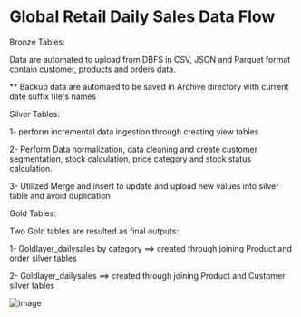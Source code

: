 # Global Retail Daily Sales Data Flow


Bronze Tables:

Data are automated to upload from DBFS in CSV, JSON and Parquet format contain customer, products and orders data.

** Backup data are automaed to be saved in Archive directory with current date suffix file's names


Silver Tables:

1- perform incremental data ingestion through creating view tables

2- Perform Data normalization, data cleaning and create customer segmentation, stock calculation, price category and stock status calculation.

3- Utilized Merge and insert to update and upload new values into silver table and avoid duplication


Gold Tables:

Two Gold tables are resulted as final outputs:

1- Goldlayer_dailysales by category ==> created through joining Product and order silver tables

2- Goldlayer_dailysales ==> created through joining Product and Customer silver tables




![image](https://github.com/user-attachments/assets/bf2a55e4-f35b-4a6e-888b-d160cb8b699a)

